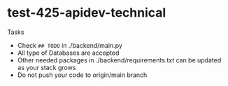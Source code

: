 # test-425-apidev-technical

Tasks
* Check `## TODO` in ./backend/main.py
* All type of Databases are accepted
* Other needed packages in ./backend/requirements.txt can be updated as your stack grows
* Do not push your code to origin/main branch
